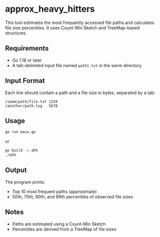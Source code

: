 # approx_heavy_hitters

This tool estimates the most frequently accessed file paths and calculates file size percentiles. It uses Count-Min Sketch and TreeMap-based structures.

## Requirements

- Go 1.18 or later
- A tab-delimited input file named `path1.txt` in the same directory

## Input Format

Each line should contain a path and a file size in bytes, separated by a tab:

```
/some/path/file.txt	1234
/another/path.log	5678
```

## Usage

```bash
go run main.go
```

or

```bash
go build -o ahh
./ahh
```

## Output

The program prints:

- Top 10 most frequent paths (approximate)
- 50th, 75th, 90th, and 99th percentiles of observed file sizes

## Notes

- Paths are estimated using a Count-Min Sketch
- Percentiles are derived from a TreeMap of file sizes
